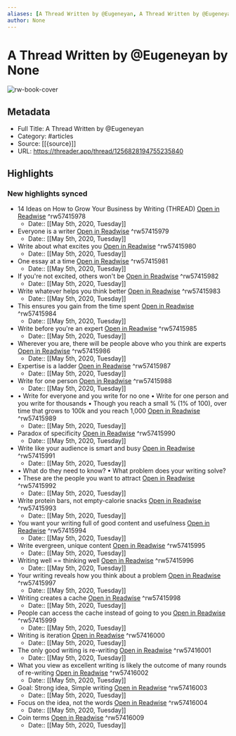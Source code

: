 ```yaml
---
aliases: [A Thread Written by @Eugeneyan, A Thread Written by @Eugeneyan]
author: None
---
```

# A Thread Written by @Eugeneyan by None

![rw-book-cover](https://readwise-assets.s3.amazonaws.com/static/images/article0.00998d930354.png)

## Metadata

- Full Title: A Thread Written by @Eugeneyan
- Category: #articles
- Source: [[{source}]]
- URL: https://threader.app/thread/1256828194755235840

## Highlights
### New highlights synced
- 14 Ideas on How to Grow Your Business by Writing (THREAD) [Open in Readwise](https://readwise.io/open/57415978) ^rw57415978
    - Date:: [[May 5th, 2020, Tuesday]]
- Everyone is a writer [Open in Readwise](https://readwise.io/open/57415979) ^rw57415979
    - Date:: [[May 5th, 2020, Tuesday]]
- Write about what excites you [Open in Readwise](https://readwise.io/open/57415980) ^rw57415980
    - Date:: [[May 5th, 2020, Tuesday]]
- One essay at a time [Open in Readwise](https://readwise.io/open/57415981) ^rw57415981
    - Date:: [[May 5th, 2020, Tuesday]]
- If you're not excited, others won't be [Open in Readwise](https://readwise.io/open/57415982) ^rw57415982
    - Date:: [[May 5th, 2020, Tuesday]]
- Write whatever helps you think better [Open in Readwise](https://readwise.io/open/57415983) ^rw57415983
    - Date:: [[May 5th, 2020, Tuesday]]
- This ensures you gain from the time spent [Open in Readwise](https://readwise.io/open/57415984) ^rw57415984
    - Date:: [[May 5th, 2020, Tuesday]]
- Write before you're an expert [Open in Readwise](https://readwise.io/open/57415985) ^rw57415985
    - Date:: [[May 5th, 2020, Tuesday]]
- Wherever you are, there will be people above who you think are experts [Open in Readwise](https://readwise.io/open/57415986) ^rw57415986
    - Date:: [[May 5th, 2020, Tuesday]]
- Expertise is a ladder [Open in Readwise](https://readwise.io/open/57415987) ^rw57415987
    - Date:: [[May 5th, 2020, Tuesday]]
- Write for one person [Open in Readwise](https://readwise.io/open/57415988) ^rw57415988
    - Date:: [[May 5th, 2020, Tuesday]]
- • Write for everyone and you write for no one
  • Write for one person and you write for thousands
  • Though you reach a small % (1% of 100), over time that grows to 100k and you reach 1,000 [Open in Readwise](https://readwise.io/open/57415989) ^rw57415989
    - Date:: [[May 5th, 2020, Tuesday]]
- Paradox of specificity [Open in Readwise](https://readwise.io/open/57415990) ^rw57415990
    - Date:: [[May 5th, 2020, Tuesday]]
- Write like your audience is smart and busy [Open in Readwise](https://readwise.io/open/57415991) ^rw57415991
    - Date:: [[May 5th, 2020, Tuesday]]
- • What do they need to know?
  • What problem does your writing solve?
  • These are the people you want to attract [Open in Readwise](https://readwise.io/open/57415992) ^rw57415992
    - Date:: [[May 5th, 2020, Tuesday]]
- Write protein bars, not empty-calorie snacks [Open in Readwise](https://readwise.io/open/57415993) ^rw57415993
    - Date:: [[May 5th, 2020, Tuesday]]
- You want your writing full of good content and usefulness [Open in Readwise](https://readwise.io/open/57415994) ^rw57415994
    - Date:: [[May 5th, 2020, Tuesday]]
- Write evergreen, unique content [Open in Readwise](https://readwise.io/open/57415995) ^rw57415995
    - Date:: [[May 5th, 2020, Tuesday]]
- Writing well == thinking well [Open in Readwise](https://readwise.io/open/57415996) ^rw57415996
    - Date:: [[May 5th, 2020, Tuesday]]
- Your writing reveals how you think about a problem [Open in Readwise](https://readwise.io/open/57415997) ^rw57415997
    - Date:: [[May 5th, 2020, Tuesday]]
- Writing creates a cache [Open in Readwise](https://readwise.io/open/57415998) ^rw57415998
    - Date:: [[May 5th, 2020, Tuesday]]
- People can access the cache instead of going to you [Open in Readwise](https://readwise.io/open/57415999) ^rw57415999
    - Date:: [[May 5th, 2020, Tuesday]]
- Writing is iteration [Open in Readwise](https://readwise.io/open/57416000) ^rw57416000
    - Date:: [[May 5th, 2020, Tuesday]]
- The only good writing is re-writing [Open in Readwise](https://readwise.io/open/57416001) ^rw57416001
    - Date:: [[May 5th, 2020, Tuesday]]
- What you view as excellent writing is likely the outcome of many rounds of re-writing [Open in Readwise](https://readwise.io/open/57416002) ^rw57416002
    - Date:: [[May 5th, 2020, Tuesday]]
- Goal: Strong idea, Simple writing [Open in Readwise](https://readwise.io/open/57416003) ^rw57416003
    - Date:: [[May 5th, 2020, Tuesday]]
- Focus on the idea, not the words [Open in Readwise](https://readwise.io/open/57416004) ^rw57416004
    - Date:: [[May 5th, 2020, Tuesday]]
- Coin terms [Open in Readwise](https://readwise.io/open/57416009) ^rw57416009
    - Date:: [[May 5th, 2020, Tuesday]]

